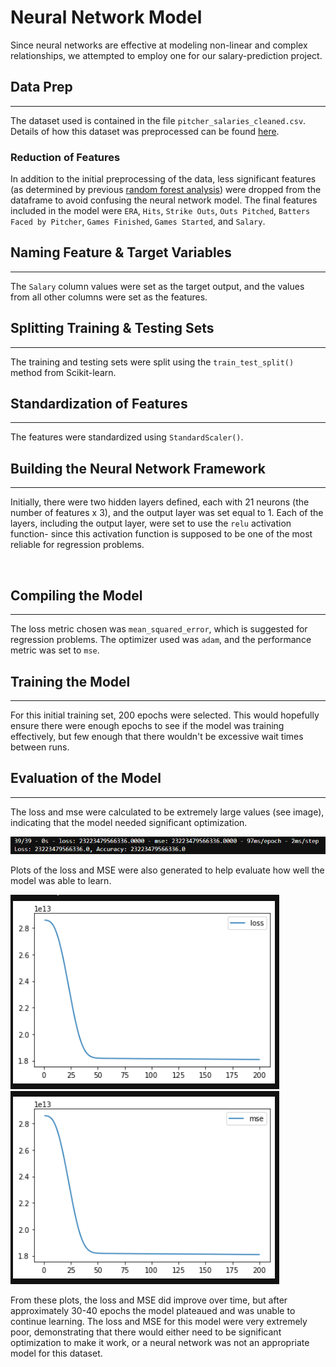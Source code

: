 # Neural Network Model
Since neural networks are effective at modeling non-linear and complex relationships, we attempted to employ one for our salary-prediction project. 

## Data Prep
---
The dataset used is contained in the file `pitcher_salaries_cleaned.csv`. Details of how this dataset was preprocessed can be found [here](https://github.com/Jenny16x/TeamSix#data-preprocessing).

### Reduction of Features
In addition to the initial preprocessing of the data, less significant features (as determined by previous [random forest analysis](https://github.com/Jenny16x/TeamSix#random-forest-analysis)) were dropped from the dataframe to avoid confusing the neural network model. The final features included in the model were `ERA`, `Hits`, `Strike Outs`, `Outs Pitched`, `Batters Faced by Pitcher`, `Games Finished`, `Games Started`, and `Salary`.

## Naming Feature & Target Variables
---
The `Salary` column values were set as the target output, and the values from all other columns were set as the features. 

## Splitting Training & Testing Sets
--- 
The training and testing sets were split using the `train_test_split()` method from Scikit-learn.

## Standardization of Features
---
The features were standardized using `StandardScaler()`.

## Building the Neural Network Framework
---
Initially, there were two hidden layers defined, each with 21 neurons (the number of features x 3), and the output layer was set equal to 1. Each of the layers, including the output layer, were set to use the `relu` activation function- since this activation function is supposed to be one of the most reliable for regression problems.

<br>

## Compiling the Model
---
The loss metric chosen was `mean_squared_error`, which is suggested for regression problems. The optimizer used was `adam`, and the performance metric was set to `mse`.

## Training the Model
---
For this initial training set, 200 epochs were selected. This would hopefully ensure there were enough epochs to see if the model was training effectively, but few enough that there wouldn't be excessive wait times between runs.

## Evaluation of the Model
---
The loss and mse were calculated to be extremely large values (see image), indicating that the model needed significant optimization. 

![Metrics from first Neural Network Model](./neural-network/images/NN1-metrics.png)<br>

Plots of the loss and MSE were also generated to help evaluate how well the model was able to learn. <br>

![Plot of Loss](./neural-network/images/NN1-loss.png)<br>
![Plot of MSE](./neural-network/images/NN1-MSE.png)

From these plots, the loss and MSE did improve over time, but after approximately 30-40 epochs the model plateaued and was unable to continue learning. The loss and MSE for this model were very extremely poor, demonstrating that there would either need to be significant optimization to make it work, or a neural network was not an appropriate model for this dataset. 
